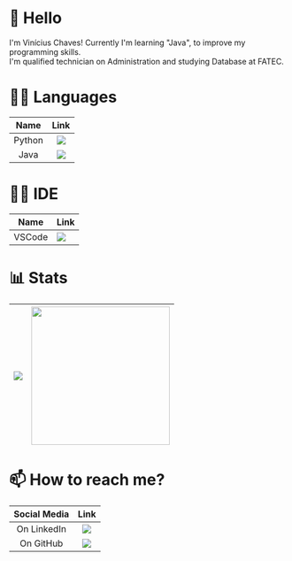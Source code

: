 # 👋 Hello 
I'm Vinícius Chaves! Currently I'm learning "Java", to improve my programming skills. <br>
I'm qualified technician on Administration and studying Database at FATEC.

# 👩‍💻 Languages
|Name|Link| 
|:----:|:-----:|
|Python | [<img src="https://img.shields.io/badge/Python-FFD43B?style=for-the-badge&logo=python&logoColor=blue">](https://www.python.org) |
|Java | [<img src="https://img.shields.io/badge/Java-323330?style=for-the-badge&logo=java">](https://www.java.com/pt-BR/) |


# 👩‍💻 IDE
|Name|Link| 
|----|-----|
| VSCode | [<img src="https://img.shields.io/badge/VSCode-0078D4?style=for-the-badge&logo=visual%20studio%20code&logoColor=white">](https://code.visualstudio.com) |


# 📊 Stats
<img src="https://github-readme-stats.vercel.app/api?username=ChavesVini&show_icons=true&theme=radical&include_all_commits=true">|<a href="https://stackoverflow.com/users/story/5679285"><img src="https://github-readme-stackoverflow.vercel.app/?userID=22420543&theme=dark" height="250"></a>
|--|--|

# 📫 How to reach me?
| Social Media | Link |
| :-----: | :-----: |
| On LinkedIn | [<img src="https://img.shields.io/badge/LinkedIn-0077B5?style=for-the-badge&logo=linkedin&logoColor=white">](https://github.com/ChavesVini) |
| On GitHub | [<img src="https://img.shields.io/badge/GitHub-100000?style=for-the-badge&logo=github&logoColor=white">](https://github.com/ChavesVini) |
